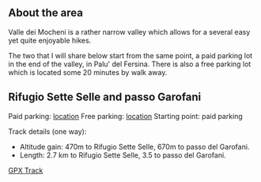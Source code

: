 ## About the area

Valle dei Mocheni is a rather narrow valley which allows for a several easy
yet quite enjoyable hikes.

The two that I will share below start from the same point, a paid parking lot
in the end of the valley, in Palu' del Fersina. There is also a free parking lot which is located some 20 minutes by walk away.

## Rifugio Sette Selle and passo Garofani

Paid parking: [location](https://goo.gl/maps/Lrj9tnWJzViXAJ7g9)
Free parking: [location](https://goo.gl/maps/K9bogpG7TEk93Tj59)
Starting point: paid parking

Track details (one way):

- Altitude gain: 470m to Rifugio Sette Selle, 670m to passo del Garofani.
- Length: 2.7 km to Rifugio Sette Selle, 3.5 to passo del Garofani.

[GPX Track]()

